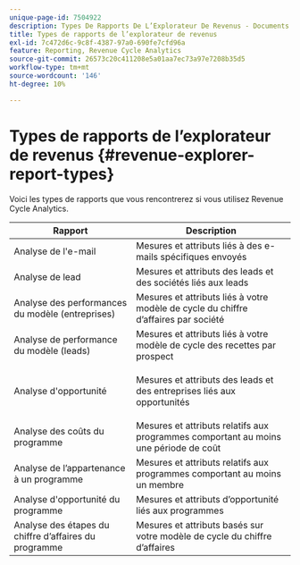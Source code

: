 ```yaml
---
unique-page-id: 7504922
description: Types De Rapports De L’Explorateur De Revenus - Documents Marketo - Documentation Du Produit
title: Types de rapports de l’explorateur de revenus
exl-id: 7c472d6c-9c8f-4387-97a0-690fe7cfd96a
feature: Reporting, Revenue Cycle Analytics
source-git-commit: 26573c20c411208e5a01aa7ec73a97e7208b35d5
workflow-type: tm+mt
source-wordcount: '146'
ht-degree: 10%

---
```


# Types de rapports de l’explorateur de revenus {#revenue-explorer-report-types}

Voici les types de rapports que vous rencontrerez si vous utilisez Revenue Cycle Analytics.

<table>
 <thead>
  <tr>
   <th>Rapport</th>
   <th>Description</th>
  </tr>
 </thead>
 <tbody>
  <tr>
   <td>Analyse de l'e-mail</td>
   <td>Mesures et attributs liés à des e-mails spécifiques envoyés</td>
  </tr>
  <tr>
   <td>Analyse de lead</td>
   <td>Mesures et attributs des leads et des sociétés liés aux leads</td>
  </tr>
  <tr>
   <td>Analyse des performances du modèle (entreprises)</td>
   <td>Mesures et attributs liés à votre modèle de cycle du chiffre d’affaires par société</td>
  </tr>
  <tr>
   <td>Analyse de performance du modèle (leads)</td>
   <td>Mesures et attributs liés à votre modèle de cycle des recettes par prospect</td>
  </tr>
  <tr>
   <td>Analyse d'opportunité</td>
   <td><p>Mesures et attributs des leads et des entreprises liés aux opportunités</p></td>
  </tr>
  <tr>
   <td>Analyse des coûts du programme</td>
   <td>Mesures et attributs relatifs aux programmes comportant au moins une période de coût</td>
  </tr>
  <tr>
   <td>Analyse de l’appartenance à un programme</td>
   <td>Mesures et attributs relatifs aux programmes comportant au moins un membre</td>
  </tr>
  <tr>
   <td>Analyse d'opportunité du programme</td>
   <td>Mesures et attributs d’opportunité liés aux programmes</td>
  </tr>
  <tr>
   <td>Analyse des étapes du chiffre d’affaires du programme</td>
   <td>Mesures et attributs basés sur votre modèle de cycle du chiffre d’affaires</td>
  </tr>
 </tbody>
</table>
